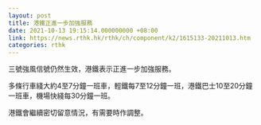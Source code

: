 ```yaml
---
layout: post
title: 港鐵正進一步加強服務
date: 2021-10-13 19:15:14.000000000 +08:00
link: https://news.rthk.hk/rthk/ch/component/k2/1615133-20211013.htm
categories: rthk
---
```


三號強風信號仍然生效，港鐵表示正進一步加強服務。

多條行車綫大約4至7分鐘一班車，輕鐵每7至12分鐘一班，港鐵巴士10至20分鐘一班車，機場快綫每30分鐘一班。

港鐵會繼續密切留意情況，有需要時作調整。

